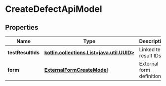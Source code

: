 
# CreateDefectApiModel

## Properties
| Name | Type | Description | Notes |
| ------------ | ------------- | ------------- | ------------- |
| **testResultIds** | [**kotlin.collections.List&lt;java.util.UUID&gt;**](java.util.UUID.md) | Linked test result IDs |  |
| **form** | [**ExternalFormCreateModel**](ExternalFormCreateModel.md) | External form definition |  |



